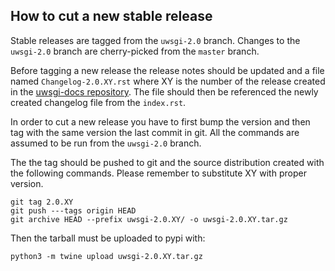 ## How to cut a new stable release

Stable releases are tagged from the `uwsgi-2.0` branch. Changes to the `uwsgi-2.0` branch are
cherry-picked from the `master` branch.

Before tagging a new release the release notes should be updated and a file named
`Changelog-2.0.XY.rst` where XY is the number of the release created in
the [uwsgi-docs repository](https://github.com/unbit/uwsgi-docs). The file should then be referenced
the newly created changelog file from the `index.rst`.

In order to cut a new release you have to first bump the version and then tag with the same version
the last commit in git. All the commands are assumed to be run from the `uwsgi-2.0` branch.

The the tag should be pushed to git and the source distribution created with the following commands.
Please remember to substitute XY with proper version.

```
git tag 2.0.XY
git push ---tags origin HEAD
git archive HEAD --prefix uwsgi-2.0.XY/ -o uwsgi-2.0.XY.tar.gz
```

Then the tarball must be uploaded to pypi with:

```
python3 -m twine upload uwsgi-2.0.XY.tar.gz
```
